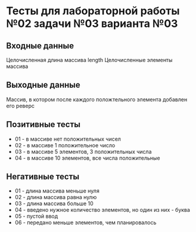 # Тесты для лабораторной работы №02 задачи №03 варианта №03

## Входные данные
Целочисленная длина массива length
Целочисленные элементы массива

## Выходные данные
Массив, в котором после каждого положтельного элемента добавлен его реверс

## Позитивные тесты
- 01 - в массиве нет положительных чисел
- 02 - в массиве 1 положительное число
- 03 - в массиве 5 элементов, 3 положительных числа
- 04 - в массиве 10 элементов, все числа положительные

## Негативные тесты
- 01 - длина массива меньше нуля
- 02 - длина массива равна нулю
- 03 - длина массива больше 10
- 04 - введено нужное количество элементов, но один из них - буква
- 05 - пустой ввод
- 06 - передано меньше элементов, чем планировалось
